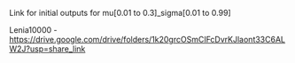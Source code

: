 Link for initial outputs for mu[0.01 to 0.3]_sigma[0.01 to 0.99]

Lenia10000 - https://drive.google.com/drive/folders/1k20grcOSmCIFcDvrKJlaont33C6ALW2J?usp=share_link